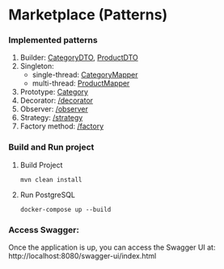 # Marketplace (Patterns)

### Implemented patterns
1. Builder: [CategoryDTO](https://github.com/SvetlanaVys/marketplace_patterns/blob/main/src/main/java/com/svysk/marketplace/dto/CategoryDTO.java), [ProductDTO](https://github.com/SvetlanaVys/marketplace_patterns/blob/main/src/main/java/com/svysk/marketplace/dto/ProductDTO.java)
3. Singleton:
   * single-thread: [CategoryMapper](https://github.com/SvetlanaVys/marketplace_patterns/blob/main/src/main/java/com/svysk/marketplace/mapper/CategoryMapper.java)
   * multi-thread: [ProductMapper](https://github.com/SvetlanaVys/marketplace_patterns/blob/main/src/main/java/com/svysk/marketplace/mapper/ProductMapper.java)
3. Prototype: [Category](https://github.com/SvetlanaVys/marketplace_patterns/blob/main/src/main/java/com/svysk/marketplace/model/Category.java)
4. Decorator: [/decorator](https://github.com/SvetlanaVys/marketplace_patterns/blob/main/src/main/java/com/svysk/marketplace/pattern_extra/decorator)
5. Observer: [/observer](https://github.com/SvetlanaVys/marketplace_patterns/blob/main/src/main/java/com/svysk/marketplace/pattern_extra/observer)
6. Strategy: [/strategy](https://github.com/SvetlanaVys/marketplace_patterns/blob/main/src/main/java/com/svysk/marketplace/pattern_extra/strategy)
7. Factory method: [/factory](https://github.com/SvetlanaVys/marketplace_patterns/blob/main/src/main/java/com/svysk/marketplace/pattern_extra/factory)

### Build and Run project
1. Build Project
   ```
   mvn clean install
   ```
2. Run PostgreSQL
   ```
   docker-compose up --build
   ```

### Access Swagger:
Once the application is up, you can access the Swagger UI at:
http://localhost:8080/swagger-ui/index.html
